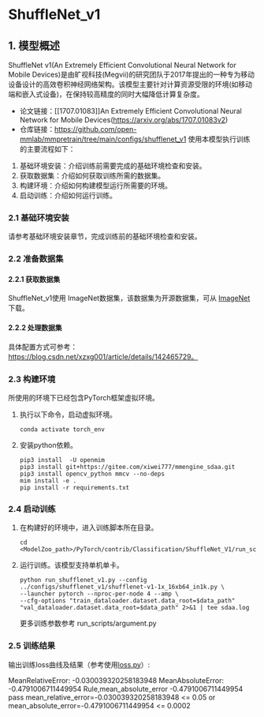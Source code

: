 # ShuffleNet_v1
## 1. 模型概述
ShuffleNet v1(An Extremely Efficient Convolutional Neural Network for Mobile Devices)是由旷视科技(Megvii)的研究团队于2017年提出的一种专为移动设备设计的高效卷积神经网络架构。该模型主要针对计算资源受限的环境(如移动端和嵌入式设备)，在保持较高精度的同时大幅降低计算复杂度。

- 论文链接：[[1707.01083\]]An Extremely Efficient Convolutional Neural Network for Mobile Devices(https://arxiv.org/abs/1707.01083v2)
- 仓库链接：https://github.com/open-mmlab/mmpretrain/tree/main/configs/shufflenet_v1
使用本模型执行训练的主要流程如下：
1. 基础环境安装：介绍训练前需要完成的基础环境检查和安装。
2. 获取数据集：介绍如何获取训练所需的数据集。
3. 构建环境：介绍如何构建模型运行所需要的环境。
4. 启动训练：介绍如何运行训练。

### 2.1 基础环境安装

请参考基础环境安装章节，完成训练前的基础环境检查和安装。

### 2.2 准备数据集
#### 2.2.1 获取数据集
ShuffleNet_v1使用 ImageNet数据集，该数据集为开源数据集，可从 [ImageNet](https://image-net.org/) 下载。

#### 2.2.2 处理数据集
具体配置方式可参考：https://blog.csdn.net/xzxg001/article/details/142465729。

### 2.3 构建环境

所使用的环境下已经包含PyTorch框架虚拟环境。
1. 执行以下命令，启动虚拟环境。
    ```
    conda activate torch_env
    ```
2. 安装python依赖。
    ```
    pip3 install  -U openmim 
    pip3 install git+https://gitee.com/xiwei777/mmengine_sdaa.git 
    pip3 install opencv_python mmcv --no-deps
    mim install -e .
    pip install -r requirements.txt
    ```
### 2.4 启动训练

1. 在构建好的环境中，进入训练脚本所在目录。
    ```
    cd <ModelZoo_path>/PyTorch/contrib/Classification/ShuffleNet_V1/run_scripts
    ```

2. 运行训练。该模型支持单机单卡。
    ```
   python run_shufflenet_v1.py --config ../configs/shufflenet_v1/shufflenet-v1-1x_16xb64_in1k.py \
    --launcher pytorch --nproc-per-node 4 --amp \
    --cfg-options "train_dataloader.dataset.data_root=$data_path" "val_dataloader.dataset.data_root=$data_path" 2>&1 | tee sdaa.log
   ```
    更多训练参数参考 run_scripts/argument.py

### 2.5 训练结果
输出训练loss曲线及结果（参考使用[loss.py](./run_scripts/loss.py)）: 

MeanRelativeError: -0.030039320258183948
MeanAbsoluteError: -0.4791006711449954
Rule,mean_absolute_error -0.4791006711449954
pass mean_relative_error=-0.030039320258183948 <= 0.05 or mean_absolute_error=-0.4791006711449954 <= 0.0002